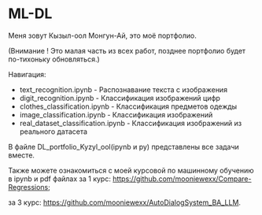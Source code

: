 # ML-DL
Меня зовут Кызыл-оол Монгун-Ай, это моё портфолио.

(Внимание ! Это малая часть из всех работ, позднее портфолио будет по-тихоньку обновляться.)

Навигация:

- text_recognition.ipynb - Распознавание текста с изображения
- digit_recognition.ipynb - Классификация изображений цифр
- clothes_classification.ipynb - Классификация предметов одежды
- image_classification.ipynb - Классификация изображений
- real_dataset_classification.ipynb - Классификация изображений из реального датасета

В файле DL_portfolio_Kyzyl_ool(ipynb и py) представлены все задачи вместе.

Также можете ознакомиться с моей курсовой по машинному обучению в ipynb и pdf файлах за 1 курс: https://github.com/mooniewexx/Compare-Regressions;

за 3 курс: https://github.com/mooniewexx/AutoDialogSystem_BA_LLM.
